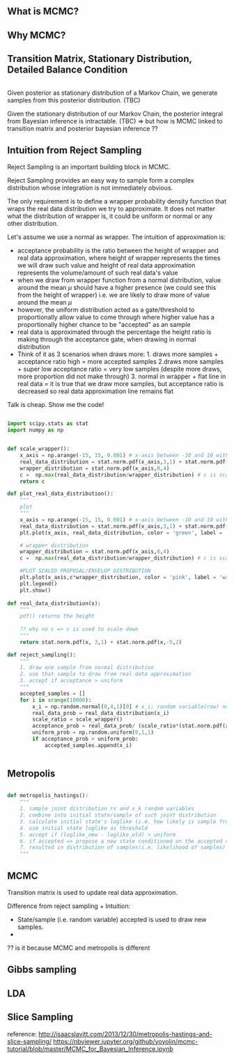 ## What is MCMC?

## Why MCMC?

## Transition Matrix, Stationary Distribution, Detailed Balance Condition

```python

```

Given posterior as stationary distribution of a Markov Chain, we generate samples from this posterior distribution. (TBC)


Given the stationary distribution of our Markov Chain, the posterior integral from Bayesian inference is intractable. (TBC) => but how is MCMC linked to transition matrix and posterior bayesian inference ??

## Intuition from Reject Sampling

Reject Sampling is an important building block in MCMC.

Reject Sampling provides an easy way to sample form a complex distribution whose integration is not immediately obvious.

The only requirement is to define a wrapper probability density function that wraps the real data distribution we try to approximate. It does not matter what the distribution of wrapper is, it could be uniform or normal or any other distribution.

Let's assume we use a normal as wrapper.
The intuition of approximation is:
* acceptance probability is the ratio between the height of wrapper and real data approximation, where height of wrapper represents the times we will draw such value and height of real data approximation represents the volume/amount of such real data's value
* when we draw from wrapper function from a normal distribution, value around the mean $\mu$ should have a higher presence (we could see this from the height of wrapper) i.e. we are likely to draw more of value around the mean $\mu$
* however, the uniform distribution acted as a gate/threshold to proportionally allow value to come through where higher value has a proportionally higher chance to be "accepted" as an sample
* real data is approximated through the percentage the height ratio is making through the acceptance gate, when drawing in normal distribution
* Think of it as 3 scenarios when draws more: 1. draws more samples + acceptance ratio high = more accepted samples 2.draws more samples + super low acceptance ratio = very low samples (despite more draws, more proportion did not make through) 3. normal in wrapper + flat line in real data = it is true that we draw more samples, but acceptance ratio is decreased so real data approximation line remains flat

Talk is cheap. Show me the code!

```python

import scipy.stats as stat
import numpy as np


def scale_wrapper():
    x_axis = np.arange(-15, 15, 0.001) # x-axis between -10 and 10 with .001 steps.
    real_data_distribution = stat.norm.pdf(x_axis,3,1) + stat.norm.pdf(x_axis, -5, 2) # list of all value's probability
    wrapper_distribution = stat.norm.pdf(x_axis,0,4)
    c =  np.max(real_data_distribution/wrapper_distribution) # c is scaling down
    return c

def plot_real_data_distribution():
    """
    plot
    """
    x_axis = np.arange(-15, 15, 0.001) # x-axis between -10 and 10 with .001 steps.
    real_data_distribution = stat.norm.pdf(x_axis,3,1) + stat.norm.pdf(x_axis, -5, 2) # list of all value's probability
    plt.plot(x_axis, real_data_distribution, color = 'green', label = 'real data')

    # wrapper distribution
    wrapper_distribution = stat.norm.pdf(x_axis,0,4)
    c =  np.max(real_data_distribution/wrapper_distribution) # c is scaling down

    #PLOT SCALED PROPOSAL/ENVELOP DISTRIBUTION
    plt.plot(x_axis,c*wrapper_distribution, color = 'pink', label = 'wrapper');
    plt.legend()
    plt.show()
  
def real_data_distribution(x):
    """
    pdf() returns the height
    
    ?? why no c => c is used to scale down
    """
    return stat.norm.pdf(x, 3,1) + stat.norm.pdf(x,-5,2) 

def reject_sampling():
    """
    1. draw one sample from normal distribution
    2. use that sample to draw from real data approximation
    3. accept if acceptance > uniform
    """
    accepted_samples = []
    for i in xrange(10000):
        x_i = np.random.normal(0,4,1)[0] # x_i: random variable(row) not prob(height), 0: mean, 4:sd, 1:num of samples
        real_data_prob = real_data_distribution(x_i)
        scale_ratio = scale_wrapper()
        acceptance_prob = real_data_prob/ (scale_ratio*(stat.norm.pdf(x_i, loc=0, scale=2)))        
        uniform_prob = np.random.uniform(0,1,1)
        if acceptance_prob > uniform_prob:
            accepted_samples.append(x_i)
            
```

## Metropolis

```python

def metropolis_hastings():
    """
    1. sample joint distribution rv and x_k random variables
    2. combine into initial state/sample of such joint distribution
    3. calculate initial state's loglike (i.e. how likely is sample from this joint distribution)
    4. use initial state loglike as threshold
    5. accept if (loglike_new - loglike_old) > uniform
    6. if accepted => propose a new state conditioned on the accepted state
    7. resulted in distribution of samples(i.e. likelihood of samples) 
    """

```

## MCMC

Transition matrix is used to update real data approximation.

Difference from reject sampling + Intuition:
* State/sample (i.e. random variable) accepted is used to draw new samples.
* 

?? is it because MCMC and metropolis is different 

## Gibbs sampling

## LDA




## Slice Sampling


reference:
http://isaacslavitt.com/2013/12/30/metropolis-hastings-and-slice-sampling/
https://nbviewer.jupyter.org/github/yoyolin/mcmc-tutorial/blob/master/MCMC_for_Bayesian_Inference.ipynb
